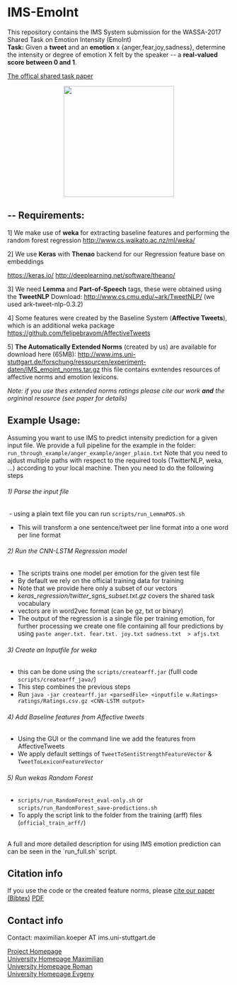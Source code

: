# IMS-EmoInt
This repository contains the IMS System submission for the WASSA-2017 Shared Task on Emotion Intensity (EmoInt)<br />
**Task:** Given a **tweet** and an **emotion** x {anger,fear,joy,sadness}, determine the intensity or degree of emotion X felt by the speaker -- a **real-valued score between 0 and 1**.

[The offical shared task paper](http://www.romanklinger.de/publications/emo_ims_kkk.pdf)

<p align="center">
<a href="url"><img src="https://github.com/koepermn/IMS-EmoInt/blob/master/logo.png" align="center" height="250" width="250" ></a>
</p>


## -- Requirements:

1] We make use of **weka** for extracting baseline features and performing the random forest regression
http://www.cs.waikato.ac.nz/ml/weka/

2] We use **Keras** with **Thenao** backend for our Regression feature base on embeddings

https://keras.io/
http://deeplearning.net/software/theano/

3] We need **Lemma** and **Part-of-Speech** tags, these were obtained using the **TweetNLP**
Download: http://www.cs.cmu.edu/~ark/TweetNLP/ (we used ark-tweet-nlp-0.3.2) 

4] Some features were created by the Baseline System (**Affective Tweets**), which is an additional weka package
https://github.com/felipebravom/AffectiveTweets

5] **The Automatically Extended Norms** (created by us) are available for download here (65MB):
http://www.ims.uni-stuttgart.de/forschung/ressourcen/experiment-daten/IMS_emoint_norms.tar.gz
this file contains exntendes resources of affective norms and emotion lexicons.

*Note: if you use thes extended norms ratings please cite our work **and** the orgininal resource (see paper for details)*

## Example Usage:

Assuming you want to use IMS to predict intensity prediction for a given input file.
We provide a full pipeline for the example in the folder:
`run_through_example/anger_example/anger_plain.txt`
Note that you need to ajdust multiple paths with respect to the required tools (TwitterNLP, weka, ...) according to your local machine.
Then you need to do the following steps <br />
######  1) Parse the input file <br />
  - using a plain text file you can run `scripts/run_LemmaPOS.sh`
  - This will transform a one sentence/tweet per line format into a one word per line format
    
###### 2) Run the CNN-LSTM Regression model <br />
  - The scripts trains one model per emotion for the given test file
  - By default we rely on the official training data for training
  - Note that we provide here only a subset of our vectors 
  - _keras_regression/twitter_sgns_subset.txt.gz_ covers the shared task vocabulary
  - vectors are in word2vec format (can be gz, txt or binary)
  - The output of the regression is a single file per training emotion, for further processing we create one file containing    all four predictions by using `paste anger.txt. fear.txt. joy.txt sadness.txt  > afjs.txt`
     
###### 3) Create an Inputfile for weka <br/>
  - this can be done using the `scripts/createarff.jar` (fulll code `scripts/createarff_java/`)
  - This step combines the previous steps
  - Run `java -jar createarff.jar <parsedFile> <inputfile w.Ratings> ratings/Ratings.csv.gz <CNN-LSTM output>`
###### 4) Add Baseline features from Affective tweets <br/>
 - Using the GUI or the command line we add the features from AffectiveTweets
 - We apply default settings of `TweetToSentiStrengthFeatureVector` & `TweetToLexiconFeatureVector`
   
###### 5) Run wekas Random Forest <br />
 - `scripts/run_RandomForest_eval-only.sh` or `scripts/run_RandomForest_save-predictions.sh`
 - To apply the script link to the folder from the training (arff) files (`official_train_arff/`)
  <br />
   A full and more detailed description for using IMS emotion prediction can can be seen in the `run_full.sh` script. 

## Citation info
If you use the code or the created feature norms, please [cite our paper (Bibtex)](http://www.romanklinger.de/publications/2017_bib.html#Koeper2017) [PDF](http://www.romanklinger.de/publications/emo_ims_kkk.pdf)
 
## Contact info
Contact: maximilian.koeper AT ims.uni-stuttgart.de  <br />

[Project Homepage](http://www.ims.uni-stuttgart.de/data/ims_emoint)<br />
[University Homepage Maximilian](http://www.ims.uni-stuttgart.de/institut/mitarbeiter/koepermn/index.en.html)  <br />
[University Homepage Roman](http://www.ims.uni-stuttgart.de/institut/mitarbeiter/klingern/)  <br />
[University Homepage Evgeny](http://www.ims.uni-stuttgart.de/institut/mitarbeiter/kimey)  <br />



